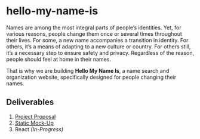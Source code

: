 # hello-my-name-is

Names are among the most integral parts of people’s identities. Yet, for various reasons, people change them once or several times throughout their lives. For some, a new name accompanies a transition in identity. For others, it’s a means of adapting to a new culture or country. For others still, it’s a necessary step to ensure safety and privacy. Regardless of the reason, people should feel at home in their names.

That is why we are building **Hello My Name Is**, a name search and organization website, specifically designed for people changing their names.

## Deliverables
1. [Project Proposal](https://info340-au21.github.io/hello-my-name-is/proposal.html)
2. [Static Mock-Up](https://info340-au21.github.io/hello-my-name-is/index.html)
3. React *(In-Progress)*
